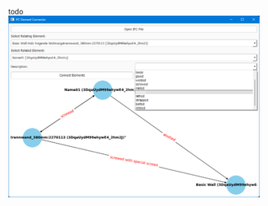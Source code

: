 todo
![IfcRelConnector UI](https://github.com/louistrue/IfcRelConnector/blob/main/IfcRelConnectApp_bSDD.png)
